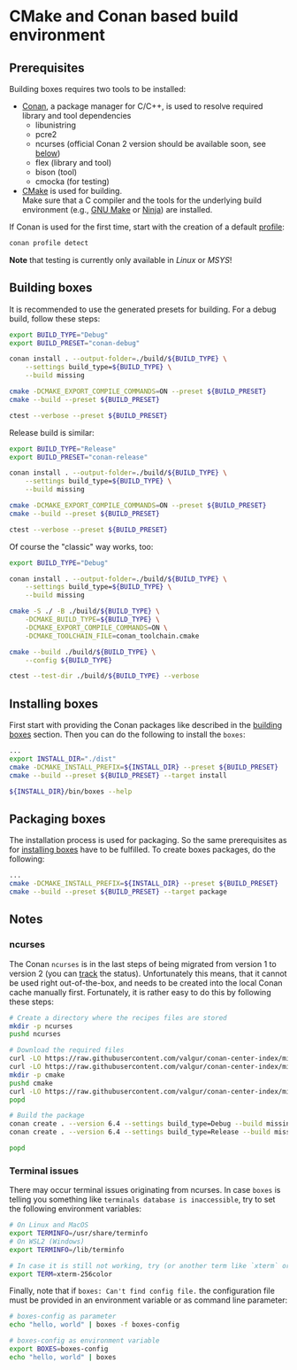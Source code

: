 # CMake and Conan based build environment

## Prerequisites

Building boxes requires two tools to be installed:

- [Conan](https://conan.io), a package manager for C/C++, is used to resolve required library and tool dependencies
  - libunistring
  - pcre2
  - ncurses (official Conan 2 version should be available soon, see [below](#ncurses))
  - flex (library and tool)
  - bison (tool)
  - cmocka (for testing)
- [CMake](https://cmake.org) is used for building.  
  Make sure that a C compiler and the tools for the underlying build environment (e.g., [GNU
  Make](https://www.gnu.org/software/make/) or [Ninja](https://ninja-build.org)) are installed.

If Conan is used for the first time, start with the creation of a default
[profile](https://docs.conan.io/2.0/reference/config_files/profiles.html):

```sh
conan profile detect
```

**Note** that testing is currently only available in *Linux* or *MSYS*!

## Building boxes

It is recommended to use the generated presets for building. For a debug build, follow these steps:

```sh
export BUILD_TYPE="Debug"
export BUILD_PRESET="conan-debug"

conan install . --output-folder=./build/${BUILD_TYPE} \
    --settings build_type=${BUILD_TYPE} \
    --build missing

cmake -DCMAKE_EXPORT_COMPILE_COMMANDS=ON --preset ${BUILD_PRESET}
cmake --build --preset ${BUILD_PRESET}

ctest --verbose --preset ${BUILD_PRESET}
```

Release build is similar:

```sh
export BUILD_TYPE="Release"
export BUILD_PRESET="conan-release"

conan install . --output-folder=./build/${BUILD_TYPE} \
    --settings build_type=${BUILD_TYPE} \
    --build missing

cmake -DCMAKE_EXPORT_COMPILE_COMMANDS=ON --preset ${BUILD_PRESET}
cmake --build --preset ${BUILD_PRESET}

ctest --verbose --preset ${BUILD_PRESET}
```

Of course the "classic" way works, too:

```sh
export BUILD_TYPE="Debug"

conan install . --output-folder=./build/${BUILD_TYPE} \
    --settings build_type=${BUILD_TYPE} \
    --build missing

cmake -S ./ -B ./build/${BUILD_TYPE} \
    -DCMAKE_BUILD_TYPE=${BUILD_TYPE} \
    -DCMAKE_EXPORT_COMPILE_COMMANDS=ON \
    -DCMAKE_TOOLCHAIN_FILE=conan_toolchain.cmake

cmake --build ./build/${BUILD_TYPE} \
    --config ${BUILD_TYPE}

ctest --test-dir ./build/${BUILD_TYPE} --verbose
```

## Installing boxes

First start with providing the Conan packages like described in the [building boxes](#building-boxes) section. Then you
can do the following to install the `boxes`:

```sh
...
export INSTALL_DIR="./dist"
cmake -DCMAKE_INSTALL_PREFIX=${INSTALL_DIR} --preset ${BUILD_PRESET}
cmake --build --preset ${BUILD_PRESET} --target install

${INSTALL_DIR}/bin/boxes --help
```

## Packaging boxes

The installation process is used for packaging. So the same prerequisites as for [installing boxes](#installing-boxes)
have to be fulfilled. To create boxes packages, do the following:

```sh
...
cmake -DCMAKE_INSTALL_PREFIX=${INSTALL_DIR} --preset ${BUILD_PRESET}
cmake --build --preset ${BUILD_PRESET} --target package
```

## Notes

### ncurses

The Conan `ncurses` is in the last steps of being migrated from version 1 to version 2 (you can
[track](https://github.com/conan-io/conan-center-index/pull/20355) the status). Unfortunately this means, that it cannot
be used right out-of-the-box, and needs to be created into the local Conan cache manually first. Fortunately, it is
rather easy to do this by following these steps:

```sh
# Create a directory where the recipes files are stored
mkdir -p ncurses
pushd ncurses

# Download the required files
curl -LO https://raw.githubusercontent.com/valgur/conan-center-index/migrate/ncurses/recipes/ncurses/all/conandata.yml
curl -LO https://raw.githubusercontent.com/valgur/conan-center-index/migrate/ncurses/recipes/ncurses/all/conanfile.py
mkdir -p cmake
pushd cmake
curl -LO https://raw.githubusercontent.com/valgur/conan-center-index/migrate/ncurses/recipes/ncurses/all/cmake/conan-official-ncurses-targets.cmake
popd

# Build the package
conan create . --version 6.4 --settings build_type=Debug --build missing
conan create . --version 6.4 --settings build_type=Release --build missing

popd
```

### Terminal issues

There may occur terminal issues originating from ncurses. In case `boxes` is telling you something like `terminals
database is inaccessible`, try to set the following environment variables:

```sh
# On Linux and MacOS
export TERMINFO=/usr/share/terminfo
# On WSL2 (Windows)
export TERMINFO=/lib/terminfo

# In case it is still not working, try (or another term like `xterm` or `xterm-color`)
export TERM=xterm-256color
```

Finally, note that if `boxes: Can't find config file.` the configuration file must be provided in an environment
variable or as command line parameter:

```sh
# boxes-config as parameter
echo "hello, world" | boxes -f boxes-config

# boxes-config as environment variable
export BOXES=boxes-config
echo "hello, world" | boxes
```
